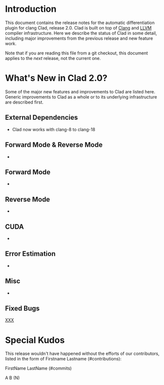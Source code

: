 Introduction
============

This document contains the release notes for the automatic differentiation
plugin for clang Clad, release 2.0. Clad is built on top of
[Clang](http://clang.llvm.org) and [LLVM](http://llvm.org>) compiler
infrastructure. Here we describe the status of Clad in some detail, including
major improvements from the previous release and new feature work.

Note that if you are reading this file from a git checkout,
this document applies to the *next* release, not the current one.


What's New in Clad 2.0?
========================

Some of the major new features and improvements to Clad are listed here. Generic
improvements to Clad as a whole or to its underlying infrastructure are
described first.

External Dependencies
---------------------

* Clad now works with clang-8 to clang-18


Forward Mode & Reverse Mode
---------------------------
*

Forward Mode
------------
*

Reverse Mode
------------
*

CUDA
----
*

Error Estimation
----------------
*

Misc
----
*

Fixed Bugs
----------

[XXX](https://github.com/vgvassilev/clad/issues/XXX)

 <!---Get release bugs. Check for close, fix, resolve
 git log v1.10..master | grep -i "close" | grep '#' | sed -E 's,.*\#([0-9]*).*,\[\1\]\(https://github.com/vgvassilev/clad/issues/\1\),g' | sort
 --->

Special Kudos
=============

This release wouldn't have happened without the efforts of our contributors,
listed in the form of Firstname Lastname (#contributions):

FirstName LastName (#commits)

A B (N)

<!---Find contributor list for this release
 git log --pretty=format:"%an"  v1.10...master | sort | uniq -c | sort -rn | sed -E 's,^ *([0-9]+) (.*)$,\2 \(\1\),'
--->
